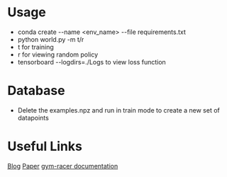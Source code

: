# Usage
* conda create --name <env_name> --file requirements.txt
* python world.py -m t/r
* t for training
* r for viewing random policy
* tensorboard --logdirs=./Logs to view loss function

# Database
* Delete the examples.npz and run in train mode to create a new set of datapoints

# Useful Links
[Blog](https://towardsdatascience.com/why-going-from-implementing-q-learning-to-deep-q-learning-can-be-difficult-36e7ea1648af)
[Paper](https://web.stanford.edu/class/psych209/Readings/MnihEtAlHassibis15NatureControlDeepRL.pdf)
[gym-racer documentation](https://github.com/Pitrified/gym-racer)